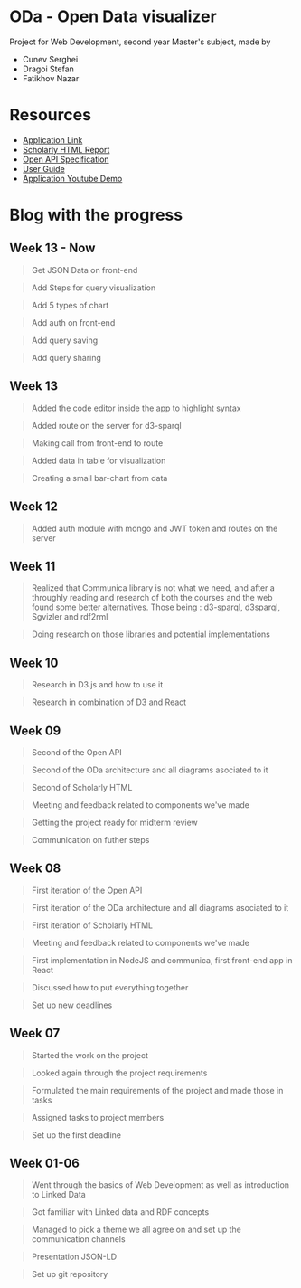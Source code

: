 # ODa - Open Data visualizer

Project for Web Development, second year Master's subject, made by 
- Cunev Serghei
- Dragoi Stefan
- Fatikhov Nazar

# Resources
- [Application Link](https://theia-oda.netlify.app/)
- [Scholarly HTML Report](https://theia-oda-scholarly.netlify.app/)
- [Open API Specification](https://theia-oda-specifications.netlify.app/)
- [User Guide](https://theia-oda-user-guide.netlify.app/)
- [Application Youtube Demo](https://www.youtube.com/watch?v=nmy383BuR-4)

# Blog with the progress

## Week 13 - Now

> Get JSON Data on front-end

> Add Steps for query visualization

> Add 5 types of chart

> Add auth on front-end

> Add query saving

> Add query sharing

## Week 13

> Added the code editor inside the app to highlight syntax

> Added route on the server for d3-sparql

> Making call from front-end to route

> Added data in table for visualization

> Creating a small bar-chart from data

## Week 12

>Added auth module with mongo and JWT token and routes on the server

## Week 11

> Realized that Communica library is not what we need, and after a throughly reading and research of both the courses and the web found some better alternatives. Those being : d3-sparql, d3sparql, Sgvizler and rdf2rml

> Doing research on those libraries and potential implementations

## Week 10

> Research in D3.js and how to use it

> Research in combination of D3 and React

## Week 09

> Second of the Open API

> Second of the ODa architecture and all diagrams asociated to it

> Second of Scholarly HTML

> Meeting and feedback related to components we've made

> Getting the project ready for midterm review

> Communication on futher steps

## Week 08

> First iteration of the Open API

> First iteration of the ODa architecture and all diagrams asociated to it

> First iteration of Scholarly HTML

> Meeting and feedback related to components we've made

> First implementation in NodeJS and communica, first front-end app in React

> Discussed how to put everything together

> Set up new deadlines


## Week 07

> Started the work on the project

> Looked again through the project requirements

> Formulated the main requirements of the project and made those in tasks

> Assigned tasks to project members

> Set up the first deadline

## Week 01-06

> Went through the basics of Web Development as well as introduction to Linked Data

> Got familiar with Linked data and RDF concepts

> Managed to pick a theme we all agree on and set up the communication channels

> Presentation JSON-LD

> Set up git repository



